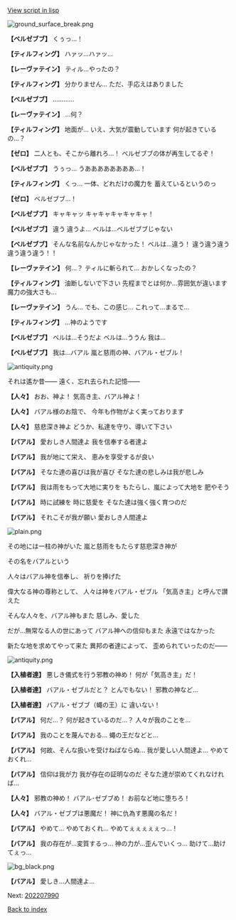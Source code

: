 [View script in lisp](../scripts/202207980.txt)

![ground_surface_break.png](../images/backgrounds/ground_surface_break.png)

**【ベルゼブブ】**
くぅっ…！

**【ティルフィング】**
ハァッ…ハァッ…

**【レーヴァテイン】**
ティル…やったの？

**【ティルフィング】**
分かりません…
ただ、手応えはありました

**【ベルゼブブ】**
…………

**【レーヴァテイン】**
…何？

**【ティルフィング】**
地面が…
いえ、大気が震動しています
何が起きているの…？

**【ゼロ】**
二人とも、そこから離れろ…！
ベルゼブブの体が再生してるぞ！

**【ベルゼブブ】**
うぅっ…
うああああああああ…！

**【ティルフィング】**
くっ…
一体、どれだけの魔力を
蓄えているというのっ

**【ゼロ】**
ベルゼブブ…！

**【ベルゼブブ】**
キャキャッ
キャキャキャキャキャ！

**【ベルゼブブ】**
違う
違うよ…
ベルは…ベルゼブブじゃない

**【ベルゼブブ】**
そんな名前なんかじゃなかった！
ベルは…違う！
違う違う違う違う違う違う！！

**【レーヴァテイン】**
何…？
ティルに斬られて…
おかしくなったの？

**【ティルフィング】**
油断しないで下さい
先程までとは何か…雰囲気が違います
魔力の強大さも…

**【レーヴァテイン】**
うん…
でも、この感じ…
これって…まるで…

**【ティルフィング】**
…神のようです

**【ベルゼブブ】**
ベルは…そうだよ
ベルは…ううん
我は…

**【ベルゼブブ】**
我は…バアル
嵐と慈雨の神、バアル・ゼブル！

![antiquity.png](../images/backgrounds/antiquity.png)

それは遙か昔――
遠く、忘れ去られた記憶――

**【人々】**
おお、神よ！
気高き主、バアル神よ！

**【人々】**
バアル様のお陰で、
今年も作物がよく実っております

**【人々】**
慈悲深き神よ
どうか、私達を守り、導いて下さい

**【バアル】**
愛おしき人間達よ
我を信奉する者達よ

**【バアル】**
我が地にて栄え、
恵みを享受するが良い

**【バアル】**
そなた達の喜びは我が喜び
そなた達の悲しみは我が悲しみ

**【バアル】**
我は雨をもって大地に実りを
もたらし、嵐によって大地を
肥やそう

**【バアル】**
時に試練を
時に慈愛を
そなた達は強く強く育つのだ

**【バアル】**
それこそが我が願い
愛おしき人間達よ

![plain.png](../images/backgrounds/plain.png)

その地には一柱の神がいた
嵐と慈雨をもたらす慈悲深き神が

その名をバアルという

人々はバアル神を信奉し、
祈りを捧げた

偉大なる神の尊称として、
人々は神をバアル・ゼブル
「気高き主」と呼んで讃えた

そんな人々を、バアル神もまた
慈しみ、愛した

だが…無常なる人の世にあって
バアル神への信仰もまた
永遠ではなかった

新たな地を求めてやって来た
異邦の者達によって、
歪められていったのだ――

![antiquity.png](../images/backgrounds/antiquity.png)

**【入植者達】**
悪しき儀式を行う邪教の神め！
何が「気高き主」だ！

**【入植者達】**
バアル・ゼブルだと？
とんでもない！
邪教の神など…

**【入植者達】**
バアル・ゼブブ（蠅の王）に
違いない！

**【バアル】**
何だ…？
何が起きているのだ…？
人々が我のことを…

**【バアル】**
我のことを蔑んでおる…
蠅の王だなどと…

**【バアル】**
何故、そんな扱いを受けねばならぬ…
我が愛しい人間達よ…
やめておくれ…

**【バアル】**
信仰は我が力
我が存在の証明なのだ
そなた達が崇めてくれなければ…

**【人々】**
邪教の神め！
バアル･ゼブブめ！
お前など地に堕ちろ！

**【人々】**
バアル・ゼブブは悪魔だ！
神に仇為す悪魔の名だ！

**【バアル】**
やめて…
やめておくれ…
やめてぇぇぇぇぇっ…！

**【バアル】**
我の存在が…変質するっ…
神の力が…歪んでいくっ…
助けて…助けてぇっ…

![bg_black.png](../images/backgrounds/bg_black.png)

**【バアル】**
愛しき…人間達よ…


Next: [202207990](202207990.md)

[Back to index](index.md)
